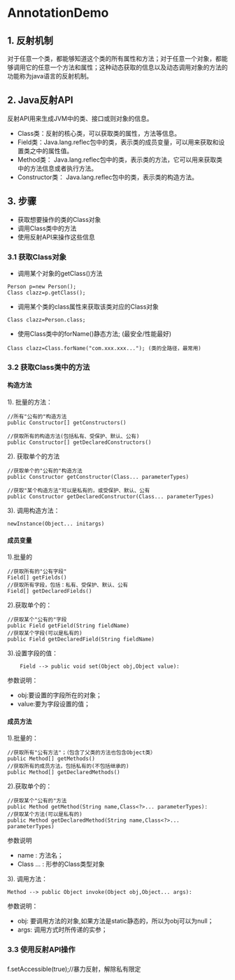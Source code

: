 # AnnotationDemo
## 1. 反射机制

对于任意一个类，都能够知道这个类的所有属性和方法；对于任意一个对象，都能够调用它的任意一个方法和属性；这种动态获取的信息以及动态调用对象的方法的功能称为java语言的反射机制。

## 2. Java反射API

反射API用来生成JVM中的类、接口或则对象的信息。 
- Class类：反射的核心类，可以获取类的属性，方法等信息。 
- Field类：Java.lang.reflec包中的类，表示类的成员变量，可以用来获取和设置类之中的属性值。 
- Method类： Java.lang.reflec包中的类，表示类的方法，它可以用来获取类中的方法信息或者执行方法。 
- Constructor类： Java.lang.reflec包中的类，表示类的构造方法。


## 3. 步骤

- 获取想要操作的类的Class对象
- 调用Class类中的方法
- 使用反射API来操作这些信息

### 3.1 获取Class对象

- 调用某个对象的getClass()方法
```
Person p=new Person();
Class clazz=p.getClass();
```
- 调用某个类的class属性来获取该类对应的Class对象
```
Class clazz=Person.class;
```
- 使用Class类中的forName()静态方法; (最安全/性能最好)
```
Class clazz=Class.forName("com.xxx.xxx..."); (类的全路径，最常用)
```
### 3.2 获取Class类中的方法

#### 构造方法

1). 批量的方法： 	
```
//所有"公有的"构造方法
public Constructor[] getConstructors()

//获取所有的构造方法(包括私有、受保护、默认、公有)
public Constructor[] getDeclaredConstructors()
```

2). 获取单个的方法
```
//获取单个的"公有的"构造方法
public Constructor getConstructor(Class... parameterTypes)

//获取"某个构造方法"可以是私有的，或受保护、默认、公有
public Constructor getDeclaredConstructor(Class... parameterTypes)
```

3). 调用构造方法：
```
newInstance(Object... initargs)
```
#### 成员变量

1).批量的
```
//获取所有的"公有字段"
Field[] getFields()
//获取所有字段，包括：私有、受保护、默认、公有
Field[] getDeclaredFields()
```

2).获取单个的：
```
//获取某个"公有的"字段
public Field getField(String fieldName)
//获取某个字段(可以是私有的)
public Field getDeclaredField(String fieldName)
```

3).设置字段的值：
```
	Field --> public void set(Object obj,Object value):
```
参数说明：
- obj:要设置的字段所在的对象；
- value:要为字段设置的值；

#### 成员方法

1).批量的：
```
//获取所有"公有方法"；（包含了父类的方法也包含Object类）
public Method[] getMethods()
//获取所有的成员方法，包括私有的(不包括继承的)
public Method[] getDeclaredMethods()
 ```

2).获取单个的：
 ```
 //获取某个"公有的"方法
public Method getMethod(String name,Class<?>... parameterTypes):
//获取某个方法(可以是私有的)
public Method getDeclaredMethod(String name,Class<?>... parameterTypes)
 ```
参数说明
- name : 方法名；
- Class ... : 形参的Class类型对象

3). 调用方法：
 ```
Method --> public Object invoke(Object obj,Object... args):
```
参数说明：
- obj: 要调用方法的对象,如果方法是static静态的，所以为obj可以为null；
- args: 调用方式时所传递的实参；

### 3.3 使用反射API操作



###

f.setAccessible(true);//暴力反射，解除私有限定
